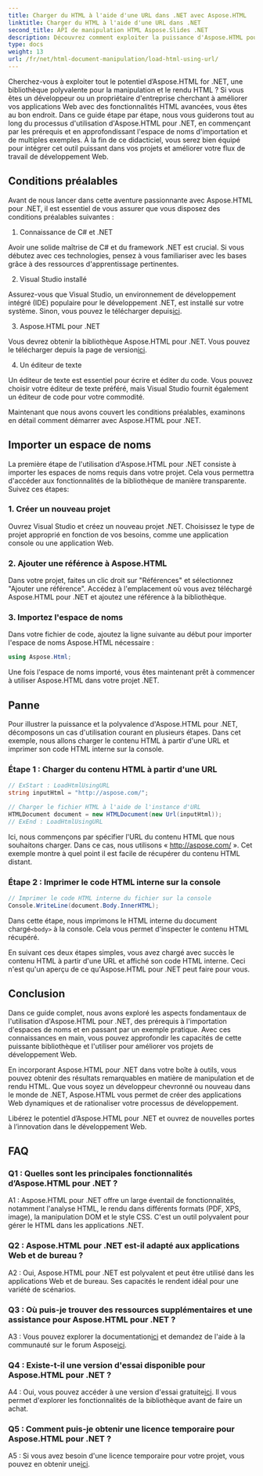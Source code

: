 ```yaml
---
title: Charger du HTML à l'aide d'une URL dans .NET avec Aspose.HTML
linktitle: Charger du HTML à l'aide d'une URL dans .NET
second_title: API de manipulation HTML Aspose.Slides .NET
description: Découvrez comment exploiter la puissance d'Aspose.HTML pour .NET. Boostez votre développement Web avec la manipulation et le rendu HTML.
type: docs
weight: 13
url: /fr/net/html-document-manipulation/load-html-using-url/
---
```


Cherchez-vous à exploiter tout le potentiel d’Aspose.HTML for .NET, une bibliothèque polyvalente pour la manipulation et le rendu HTML ? Si vous êtes un développeur ou un propriétaire d'entreprise cherchant à améliorer vos applications Web avec des fonctionnalités HTML avancées, vous êtes au bon endroit. Dans ce guide étape par étape, nous vous guiderons tout au long du processus d'utilisation d'Aspose.HTML pour .NET, en commençant par les prérequis et en approfondissant l'espace de noms d'importation et de multiples exemples. À la fin de ce didacticiel, vous serez bien équipé pour intégrer cet outil puissant dans vos projets et améliorer votre flux de travail de développement Web.

## Conditions préalables

Avant de nous lancer dans cette aventure passionnante avec Aspose.HTML pour .NET, il est essentiel de vous assurer que vous disposez des conditions préalables suivantes :

1. Connaissance de C# et .NET

Avoir une solide maîtrise de C# et du framework .NET est crucial. Si vous débutez avec ces technologies, pensez à vous familiariser avec les bases grâce à des ressources d'apprentissage pertinentes.

2. Visual Studio installé

Assurez-vous que Visual Studio, un environnement de développement intégré (IDE) populaire pour le développement .NET, est installé sur votre système. Sinon, vous pouvez le télécharger depuis[ici](https://visualstudio.microsoft.com/).

3. Aspose.HTML pour .NET

 Vous devrez obtenir la bibliothèque Aspose.HTML pour .NET. Vous pouvez le télécharger depuis la page de version[ici](https://releases.aspose.com/html/net/).

4. Un éditeur de texte

Un éditeur de texte est essentiel pour écrire et éditer du code. Vous pouvez choisir votre éditeur de texte préféré, mais Visual Studio fournit également un éditeur de code pour votre commodité.

Maintenant que nous avons couvert les conditions préalables, examinons en détail comment démarrer avec Aspose.HTML pour .NET.

## Importer un espace de noms

La première étape de l'utilisation d'Aspose.HTML pour .NET consiste à importer les espaces de noms requis dans votre projet. Cela vous permettra d'accéder aux fonctionnalités de la bibliothèque de manière transparente. Suivez ces étapes:

### 1. Créer un nouveau projet

Ouvrez Visual Studio et créez un nouveau projet .NET. Choisissez le type de projet approprié en fonction de vos besoins, comme une application console ou une application Web.

### 2. Ajouter une référence à Aspose.HTML

Dans votre projet, faites un clic droit sur "Références" et sélectionnez "Ajouter une référence". Accédez à l'emplacement où vous avez téléchargé Aspose.HTML pour .NET et ajoutez une référence à la bibliothèque.

### 3. Importez l'espace de noms

Dans votre fichier de code, ajoutez la ligne suivante au début pour importer l'espace de noms Aspose.HTML nécessaire :

```csharp
using Aspose.Html;
```

Une fois l'espace de noms importé, vous êtes maintenant prêt à commencer à utiliser Aspose.HTML dans votre projet .NET.

## Panne

Pour illustrer la puissance et la polyvalence d'Aspose.HTML pour .NET, décomposons un cas d'utilisation courant en plusieurs étapes. Dans cet exemple, nous allons charger le contenu HTML à partir d'une URL et imprimer son code HTML interne sur la console.

### Étape 1 : Charger du contenu HTML à partir d'une URL

```csharp
// ExStart : LoadHtmlUsingURL
string inputHtml = "http://aspose.com/";

// Charger le fichier HTML à l'aide de l'instance d'URL
HTMLDocument document = new HTMLDocument(new Url(inputHtml));
// ExEnd : LoadHtmlUsingURL
```

Ici, nous commençons par spécifier l'URL du contenu HTML que nous souhaitons charger. Dans ce cas, nous utilisons « http://aspose.com/ ». Cet exemple montre à quel point il est facile de récupérer du contenu HTML distant.

### Étape 2 : Imprimer le code HTML interne sur la console

```csharp
// Imprimer le code HTML interne du fichier sur la console
Console.WriteLine(document.Body.InnerHTML);
```

 Dans cette étape, nous imprimons le HTML interne du document chargé`<body>` à la console. Cela vous permet d'inspecter le contenu HTML récupéré.

En suivant ces deux étapes simples, vous avez chargé avec succès le contenu HTML à partir d'une URL et affiché son code HTML interne. Ceci n'est qu'un aperçu de ce qu'Aspose.HTML pour .NET peut faire pour vous.

## Conclusion

Dans ce guide complet, nous avons exploré les aspects fondamentaux de l'utilisation d'Aspose.HTML pour .NET, des prérequis à l'importation d'espaces de noms et en passant par un exemple pratique. Avec ces connaissances en main, vous pouvez approfondir les capacités de cette puissante bibliothèque et l'utiliser pour améliorer vos projets de développement Web.

En incorporant Aspose.HTML pour .NET dans votre boîte à outils, vous pouvez obtenir des résultats remarquables en matière de manipulation et de rendu HTML. Que vous soyez un développeur chevronné ou nouveau dans le monde de .NET, Aspose.HTML vous permet de créer des applications Web dynamiques et de rationaliser votre processus de développement.

Libérez le potentiel d’Aspose.HTML pour .NET et ouvrez de nouvelles portes à l’innovation dans le développement Web.

## FAQ

### Q1 : Quelles sont les principales fonctionnalités d’Aspose.HTML pour .NET ?
   
A1 : Aspose.HTML pour .NET offre un large éventail de fonctionnalités, notamment l'analyse HTML, le rendu dans différents formats (PDF, XPS, image), la manipulation DOM et le style CSS. C'est un outil polyvalent pour gérer le HTML dans les applications .NET.

### Q2 : Aspose.HTML pour .NET est-il adapté aux applications Web et de bureau ?
   
A2 : Oui, Aspose.HTML pour .NET est polyvalent et peut être utilisé dans les applications Web et de bureau. Ses capacités le rendent idéal pour une variété de scénarios.

### Q3 : Où puis-je trouver des ressources supplémentaires et une assistance pour Aspose.HTML pour .NET ?
   
 A3 : Vous pouvez explorer la documentation[ici](https://reference.aspose.com/html/net/) et demandez de l'aide à la communauté sur le forum Aspose[ici](https://forum.aspose.com/).

### Q4 : Existe-t-il une version d'essai disponible pour Aspose.HTML pour .NET ?
   
 A4 : Oui, vous pouvez accéder à une version d'essai gratuite[ici](https://releases.aspose.com/). Il vous permet d'explorer les fonctionnalités de la bibliothèque avant de faire un achat.

### Q5 : Comment puis-je obtenir une licence temporaire pour Aspose.HTML pour .NET ?
   
 A5 : Si vous avez besoin d'une licence temporaire pour votre projet, vous pouvez en obtenir une[ici](https://purchase.aspose.com/temporary-license/).